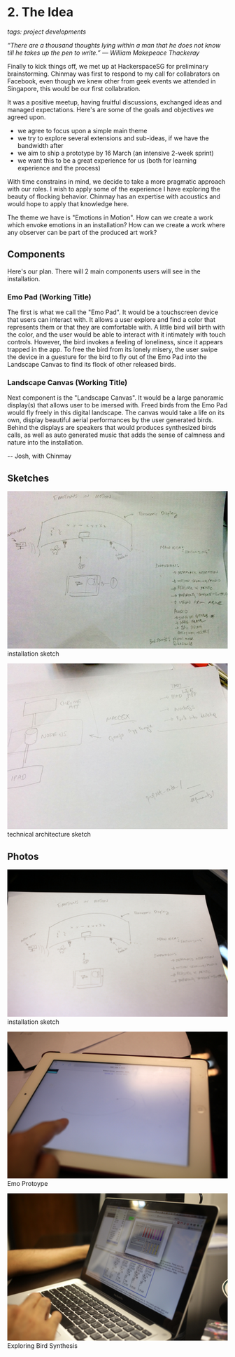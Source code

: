 # 2.  The Idea
_tags: project developments_


_“There are a thousand thoughts lying within a man that he does not know till he takes up the pen to write.” ― William Makepeace Thackeray_


Finally to kick things off, we met up at HackerspaceSG for preliminary brainstorming. Chinmay was first to respond to my call for collabrators on Facebook, even though we knew other from geek events we attended in Singapore, this would be our first collabration.

It was a positive meetup, having fruitful discussions, exchanged ideas and managed expectations. Here's are some of the goals and objectives we agreed upon.

- we agree to focus upon a simple main theme
- we try to explore several extensions and sub-ideas, if we have the bandwidth after
- we aim to ship a prototype by 16 March (an intensive 2-week sprint)
- we want this to be a great experience for us (both for learning experience and the process)

With time constrains in mind, we decide to take a more pragmatic approach with our roles. I wish to apply some of the experience I have exploring the beauty of flocking behavior. Chinmay has an expertise with acoustics and would hope to apply that knowledge here.

The theme we have is "Emotions in Motion". How can we create a work which envoke emotions in an installation? How can we create a work where any observer can be part of the produced art work?

## Components

Here's our plan. There will 2 main components users will see in the installation.

### Emo Pad (Working Title)

The first is what we call the "Emo Pad". It would be a touchscreen device that users can interact with. It allows a user explore and find a color that represents them or that they are comfortable with. A little bird will birth with the color, and the user would be able to interact with it intimately with touch controls. However, the bird invokes a feeling of loneliness, since it appears trapped in the app. To free the bird from its lonely misery, the user swipe the device in a guesture for the bird to fly out of the Emo Pad into the Landscape Canvas to find its flock of other released birds.

### Landscape Canvas (Working Title)

Next component is the "Landscape Canvas". It would be a large panoramic display(s) that allows user to be imersed with. Freed birds from the Emo Pad would fly freely in this digital landscape. The canvas would take a life on its own, display beautiful aerial performances by the user generated birds. Behind the displays are speakers that would produces synthesized birds calls, as well as auto generated music that adds the sense of calmness and nature into the installation.

-- Josh, with Chinmay


## Sketches
![installation idea](../project_images/installation_idea_r.jpg "Installation Ideas")
installation sketch

![technical architecture](../project_images/technical_arch.jpg "Technical Architecture")
technical architecture sketch

## Photos
![installation idea](../project_images/diagram.JPG "Installation Sketch")
installation sketch

![Emo Protoype](../project_images/emo_protoype.JPG "Emo Protoype")
Emo Protoype

![Exploring Bird Synthesis](../project_images/chinmay_demostrating_bird_synthsis.JPG "Exploring Bird Synthesis")
Exploring Bird Synthesis